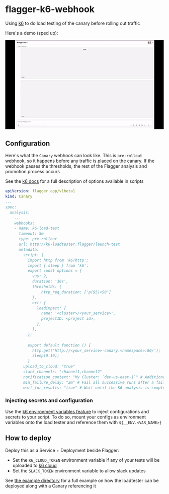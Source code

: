 # flagger-k6-webhook

Using [k6](https://k6.io/) to do load testing of the canary before rolling out traffic

Here's a demo (sped up):

![Demo](demo.gif)

## Configuration

Here's what the `Canary` webhook can look like. This is `pre-rollout` webhook, so it happens before any traffic is placed on the canary. If the webhook passes the thresholds, the rest of the Flagger analysis and promotion process occurs

See the [k6 docs](https://k6.io/docs) for a full description of options available in scripts

```yaml
apiVersion: flagger.app/v1beta1
kind: Canary
...
spec:
  analysis:
    ...
    webhooks:
    - name: k6-load-test
      timeout: 5m
      type: pre-rollout
      url: http://k6-loadtester.flagger/launch-test
      metadata:
        script: |
          import http from 'k6/http';
          import { sleep } from 'k6';
          export const options = {
            vus: 2,
            duration: '30s',
            thresholds: {
                http_req_duration: ['p(95)<50']
            },
            ext: {
              loadimpact: {
                name: '<cluster>/<your_service>',
                projectID: <project id>,
              },
            },
          };

          export default function () {
            http.get('http://<your_service>-canary.<namespace>:80/');
            sleep(0.10);
          }
        upload_to_cloud: "true"
        slack_channels: "channel1,channel2"
        notification_context: "My Cluster: `dev-us-east-1`" # Additional context to be added to the end of messages
        min_failure_delay: "2m" # Fail all successive runs after a failure (keyed to the namespace + name + phase) within the given duration (defaults to 2m). This prevents reruns. Set this to a duration slightly above the testing interval
        wait_for_results: "true" # Wait until the K6 analysis is completed before returning. This is required to fail/succeed on thresholds (defaults to true)
```

### Injecting secrets and configuration

Use the [k6 environment variables feature](https://k6.io/docs/using-k6/environment-variables/) to inject configurations and secrets to your script. To do so, mount your configs as environment variables onto the load tester and reference them with `${__ENV.<VAR_NAME>}`

## How to deploy

Deploy this as a Service + Deployment beside Flagger:

- Set the `K6_CLOUD_TOKEN` environment variable if any of your tests will be uploaded to [k6 cloud](https://k6.io/cloud/)
- Set the `SLACK_TOKEN` environment variable to allow slack updates

See [the example directory](./example) for a full example on how the loadtester can be deployed along with a Canary referencing it

